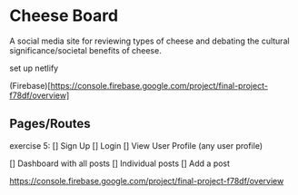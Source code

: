 # Cheese Board
A social media site for reviewing types of cheese and debating the cultural significance/societal benefits of cheese.

set up netlify 

(Firebase)[https://console.firebase.google.com/project/final-project-f78df/overview]

## Pages/Routes
exercise 5:
[] Sign Up
[] Login
[] View User Profile (any user profile)

[] Dashboard with all posts
[] Individual posts 
[] Add a post

https://console.firebase.google.com/project/final-project-f78df/overview 